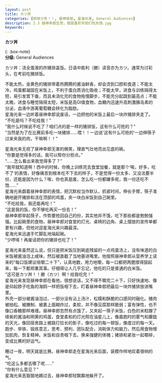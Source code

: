 ```yaml
---
layout: post
title: カツ丼
categories: [排球少年！！, 昼神幸郎, 星海光来, General Audiences]
description: 2.3 昼神幸郎生贺，我就喜欢写他们吃东西.jpg
keywords: 
---
```



**カツ丼**


{: .box-note}  
**分级:** General Audiences  

カツ丼：浇全蛋液的炸猪排盖饭。日语中胜利（勝）读音亦为カツ。通常为讨彩头，在考前吃猪排饭。    

不能太热，金黄色的猪排带着热腾腾的酱油鲜香，却会烫到口腔和食道；不能太冷，鸡蛋都凝固在米饭上，不利于蛋白质消化吸收；不能太早，进食与训练隔得太短，易引发胃下垂，而且未消化完的食物拖慢脚步，不能充分起跳到最高点；不能太晚，进食与睡觉隔得太短，米饭是高GI值食物，血糖内迅速升高刺激胰岛素的分泌，血液中游离葡萄糖会转化为脂肪。  
星海光来一边听着昼神幸郎说废话，一边把他的米饭上最后一块炸猪排夹走了。  
“不吃是吗？不吃给我！”  
“我什么时候说不吃了？咱们点的是一样的猪排饭，这有什么可抢的？”  
“当然是为了在比赛前多吃一块猪排……喂！！一边说‘这有什么可抢的’一边伸筷子过来夹我的肉，干嘛啊！！”    

星海光来无视了昼神幸郎无害的微笑，理直气壮地亮出见底的碗。  
“你要是觉得多的话，我可以帮你分担点。”  
“……怎么看出来我觉得多了？”  
“我早就知道啊！西中的时候，你晚上训练完去食堂加餐，就是那个‘唉，好多，吃不了‘的表情，好像痛苦到根本吃不下去的样子，不是觉得一份太多、又没法要半份，还能是因为什么？唉，你也真是废，怎么吃一份都嫌多呢，我一份还吃不饱……”  
星海光来觑着昼神幸郎的表情，把沉默权当作默认，抓紧时间，伸长手臂，筷子准确地避开猪排和浇在顶部的鸡蛋，夹一块白米饭到自己碗里。  
“不吃给我，我还能再吃！”  
“这是我的饭，你不够吃再买一份去！”  
昼神幸郎举起筷子，作势要抢回自己的份，其实他并不饿，吃下那些都是勉勉强强。比起碗里的食物，昼神幸郎对食堂的灯光、桌椅的边角、桌上摆放的宣传单都更有兴趣，但他对逗星海光来兴趣最深。  
星海光来迅速手忙脚乱地端起碗。  
“少啰嗦！再废话把你的猪排也吃了！”    

星海光来虽然这么说，但只是把米饭压到碗底残留的一点鸡蛋汤上，没有味道的白米饭被酱油泡上咸味，然后被直截了当地塞进嘴里。他按照昼神幸郎从营养学上读来的“每口饭建议咀嚼二十下”，认真地数，用力地嚼，每一口都把两腮撑得鼓起来，每一下都郑重其事。仔细得让人几乎忘记，他吃的只是普通的白米饭。  
“这可是カツ丼！！勝（カツ）啊！给我吃完！”  
星海光来发现昼神幸郎在看他，很想说话，又不得不嚼完二十下，只好快速地、像是仰起脖子吃鱼的海鸥一样把饭咽下去，盯着昼神幸郎把最后一块炸猪排放进嘴里。  
外壳一部分被酱油泡过、一部分没有沾上汤汁，松糯和酥脆的口感同时融化。猪肉被拍松、被腌制、被裹上面糊炸过，柔软，并不像豆腐那样脆弱；富有弹性，也不像口香糖那样难缠。昼神幸郎忽然有点饿了，又夹起一筷子米饭，白色的米粒蹭了绛紫的酱油和明黄的鸡蛋，食堂柔和的灯光照在油星儿上，像晨跑时的雾气和朦胧的天光，像回宿舍路上被路灯拉长的影子，像吃过的每一顿饭，像度过的每一天。  
跑步、举铁、锻炼意志，思考、预判、团队配合，消耗体力和脑力，然后用食物增加肌肉，恢复精神。米饭和自责咽下去，换来强健的体魄；猪排和紧张一起嚼碎，变成比赛的好运气。    

睡过一夜，明天就是比赛。昼神幸郎走在星海光来后面，装模作样地叹着很响的气。  
“吃这么多都去哪了呢……”  
“你有什么意见？”  
星海光来恶狠狠地踢过去，昼神幸郎轻飘飘地躲开了。    

